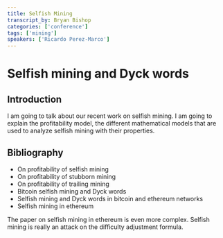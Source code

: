```yaml
---
title: Selfish Mining
transcript_by: Bryan Bishop
categories: ['conference']
tags: ['mining']
speakers: ['Ricardo Perez-Marco']
---
```


# Selfish mining and Dyck words

## Introduction

I am going to talk about our recent work on selfish mining. I am going to explain the profitability model, the different mathematical models that are used to analyze selfish mining with their properties.

## Bibliography

- On profitability of selfish mining
- On profitability of stubborn mining
- On profitability of trailing mining
- Bitcoin selfish mining and Dyck words
- Selfish mining and Dyck words in bitcoin and ethereum networks
- Selfish mining in ethereum

The paper on selfish mining in ethereum is even more complex. Selfish mining is really an attack on the difficulty adjustment formula.
